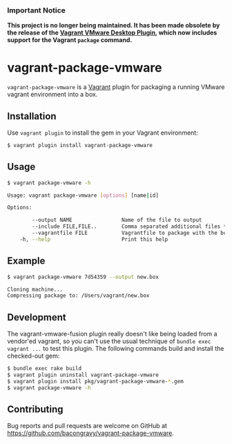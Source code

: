 ### Important Notice

**This project is no longer being maintained. It has been made obsolete by the release of the [Vagrant VMware Desktop Plugin](https://www.hashicorp.com/blog/introducing-the-vagrant-vmware-desktop-plugin), which now includes support for the Vagrant `package` command.**

# vagrant-package-vmware

`vagrant-package-vmware` is a [Vagrant](http://vagrantup.com) plugin for packaging a running VMware vagrant environment into a box.

## Installation

Use `vagrant plugin` to install the gem in your Vagrant environment:

```bash
$ vagrant plugin install vagrant-package-vmware
```

## Usage

```bash
$ vagrant package-vmware -h

Usage: vagrant package-vmware [options] [name|id]

Options:

        --output NAME                Name of the file to output
        --include FILE,FILE..        Comma separated additional files to package with the box
        --vagrantfile FILE           Vagrantfile to package with the box
    -h, --help                       Print this help
```

## Example

```bash
$ vagrant package-vmware 7d54359 --output new.box

Cloning machine...
Compressing package to: /Users/vagrant/new.box
```

## Development

The vagrant-vmware-fusion plugin really doesn't like being loaded from a vendor'ed vagrant, so you can't use the usual technique of `bundle exec vagrant ...` to test this plugin. The following commands build and install the checked-out gem:

```bash
$ bundle exec rake build
$ vagrant plugin uninstall vagrant-package-vmware
$ vagrant plugin install pkg/vagrant-package-vmware-*.gem
$ vagrant package-vmware -h
```

## Contributing

Bug reports and pull requests are welcome on GitHub at https://github.com/bacongravy/vagrant-package-vmware.
